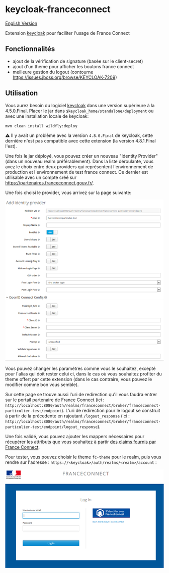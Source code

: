 # keycloak-franceconnect

[English Version](README.en.md)

Extension [keycloak](https://www.keycloak.org) pour faciliter l'usage de France Connect

## Fonctionnalités

* ajout de la vérification de signature (basée sur le client-secret)
* ajout d'un theme pour afficher les boutons france connect
* meilleure gestion du logout (contourne https://issues.jboss.org/browse/KEYCLOAK-7209)

## Utilisation

Vous aurez besoin du logiciel [keycloak](https://www.keycloak.org) dans une version supérieure à la 4.5.0.Final.
Placer le jar dans `$keycloak_home/standalone/deployment`
ou avec une installation locale de keycloak:

```
mvn clean install wildfly:deploy
```

:warning: Il y avait un problème avec la version `4.8.0.Final` de keycloak, cette dernière n'est pas compatible avec cette extension (la version 4.8.1.Final l'est).

Une fois le jar déployé, vous pouvez créer un nouveau "Identity Provider" (dans un nouveau realm préférablement). Dans la liste déroulante, vous avez le choix entre deux providers qui représentent l'environnement de production et l'environnement de test france connect. Ce dernier est utilisable avec un compte créé sur https://partenaires.franceconnect.gouv.fr/.

Une fois choisi le provider, vous arrivez sur la page suivante:

![keycloak-fc-conf-provider](/assets/keycloak-fc-conf-provider.PNG)

Vous pouvez changer les paramètres comme vous le souhaitez, excepté pour l'alias qui doit rester celui ci, dans le cas où vous souhaitez profiter du theme offert par cette extension (dans le cas contraire, vous pouvez le modifier comme bon vous semble).

Sur cette page se trouve aussi l'uri de redirection qu'il vous faudra entrer sur le portail partenaire de France Connect (ici : `http://localhost:8080/auth/realms/franceconnect/broker/franceconnect-particulier-test/endpoint`). L'uri de redirection pour le logout se construit à partir de la précedente en rajoutant `/logout_response` (ici : `http://localhost:8080/auth/realms/franceconnect/broker/franceconnect-particulier-test/endpoint/logout_response`).

Une fois validé, vous pouvez ajouter les mappers nécessaires pour récupérer les attributs que vous souhaitez à partir [des claims fournis par France Connect](https://partenaires.franceconnect.gouv.fr/fcp/fournisseur-service).

Pour tester, vous pouvez choisir le theme `fc-theme` pour le realm, puis vous rendre sur l'adresse : `https://<keycloak>/auth/realms/<realm>/account` : 

![keycloak-fc-login](/assets/keycloak-fc-login.PNG)


